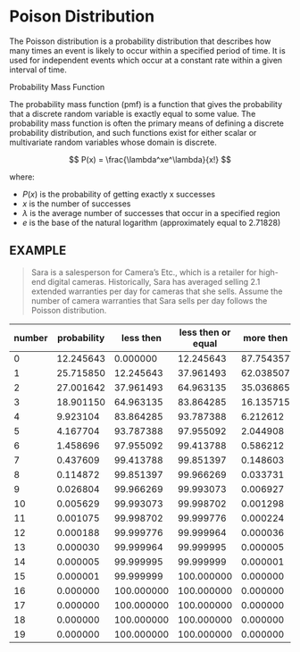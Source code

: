 # Poison Distribution

The Poisson distribution is a probability distribution that describes how many times an event is likely to occur within a specified period of time. It is used for independent events which occur at a constant rate within a given interval of time.


Probability Mass Function

The probability mass function (pmf) is a function that gives the probability that a discrete random variable is exactly equal to some value. The probability mass function is often the primary means of defining a discrete probability distribution, and such functions exist for either scalar or multivariate random variables whose domain is discrete.

$$ P(x) = \frac{\lambda^xe^\lambda}{x!} $$

where:   
 - $P(x)$ is the probability of getting exactly x successes
 - $x$ is the number of successes
 - $\lambda$ is the average number of successes that occur in a specified region
 - $e$ is the base of the natural logarithm (approximately equal to 2.71828)

## EXAMPLE 
> Sara is a salesperson for Camera’s Etc., which is a retailer for high-end digital cameras.
> Historically, Sara has averaged selling 2.1 extended warranties per day for cameras that she sells.
> Assume the number of camera warranties that Sara sells per day follows the Poisson distribution.

|number|probability|less then|less then or equal|more then|more then or equal|
|------|-----------|---------|------------------|---------|------------------|
|     0|12.245643|0.000000|12.245643|87.754357|100.000000|
|     1|25.715850|12.245643|37.961493|62.038507|87.754357|
|     2|27.001642|37.961493|64.963135|35.036865|62.038507|
|     3|18.901150|64.963135|83.864285|16.135715|35.036865|
|     4|9.923104|83.864285|93.787388|6.212612|16.135715|
|     5|4.167704|93.787388|97.955092|2.044908|6.212612|
|     6|1.458696|97.955092|99.413788|0.586212|2.044908|
|     7|0.437609|99.413788|99.851397|0.148603|0.586212|
|     8|0.114872|99.851397|99.966269|0.033731|0.148603|
|     9|0.026804|99.966269|99.993073|0.006927|0.033731|
|    10|0.005629|99.993073|99.998702|0.001298|0.006927|
|    11|0.001075|99.998702|99.999776|0.000224|0.001298|
|    12|0.000188|99.999776|99.999964|0.000036|0.000224|
|    13|0.000030|99.999964|99.999995|0.000005|0.000036|
|    14|0.000005|99.999995|99.999999|0.000001|0.000005|
|    15|0.000001|99.999999|100.000000|0.000000|0.000001|
|    16|0.000000|100.000000|100.000000|0.000000|0.000000|
|    17|0.000000|100.000000|100.000000|0.000000|0.000000|
|    18|0.000000|100.000000|100.000000|0.000000|0.000000|
|    19|0.000000|100.000000|100.000000|0.000000|0.000000|